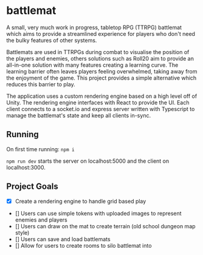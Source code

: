 # battlemat

A small, very much work in progress, tabletop RPG (TTRPG) battlemat which aims to provide a streamlined experience for players who don't need the bulky features of other systems. 

Battlemats are used in TTRPGs during combat to visualise the position of the players and enemies, others solutions such as Roll20 aim to provide an all-in-one solution with many features creating a learning curve. The learning barrier often leaves players feeling overwhelmed, taking away from the enjoyment of the game. This project provides a simple alternative which reduces this barrier to play. 

The application uses a custom rendering engine based on a high level off of Unity. The rendering engine interfaces with React to provide the UI. Each client connects to a socket.io and express server written with Typescript to manage the battlemat's state and keep all clients in-sync.

## Running 

On first time running: `npm i` 

`npm run dev` starts the server on localhost:5000 and the client on localhost:3000. 

## Project Goals

- [x] Create a rendering engine to handle grid based play
- [] Users can use simple tokens with uploaded images to represent enemies and players
- [] Users can draw on the mat to create terrain (old school dungeon map style) 
- [] Users can save and load battlemats
- [] Allow for users to create rooms to silo battlemat into

